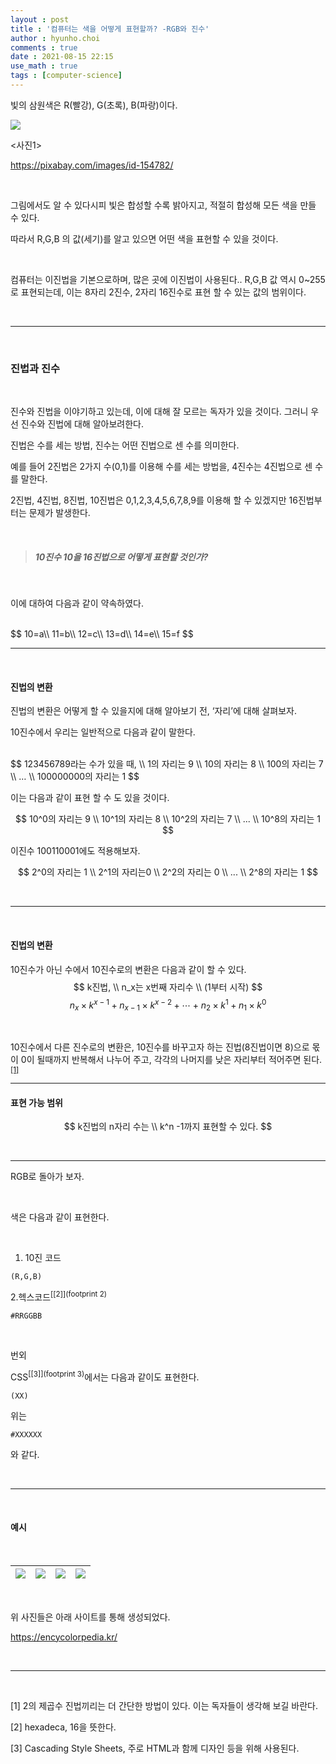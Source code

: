 ```yaml
---
layout : post
title : '컴퓨터는 색을 어떻게 표현할까? -RGB와 진수'
author : hyunho.choi
comments : true
date : 2021-08-15 22:15
use_math : true
tags : [computer-science]
---
```




빛의 삼원색은 R(빨강), G(초록), B(파랑)이다.



![](https://user-images.githubusercontent.com/54809044/129481124-8211b402-ade4-4b27-9694-8916f2f407ec.png)

<사진1>

https://pixabay.com/images/id-154782/<br>

<br>

그림에서도 알 수 있다시피 빛은 합성할 수록 밝아지고, 적절히 합성해 모든 색을 만들 수 있다.<br>

따라서 R,G,B 의 값(세기)를 알고 있으면 어떤 색을 표현할 수 있을 것이다.<br>

<br>

컴퓨터는 이진법을 기본으로하며,  많은 곳에 이진법이 사용된다.. R,G,B 값 역시 0~255로 표현되는데, 이는 8자리 2진수, 2자리 16진수로 표현 할 수 있는 값의 범위이다.<br>

<br>

------

<br>

### 진법과 진수<br>

<br>

진수와 진법을 이야기하고 있는데, 이에 대해 잘 모르는 독자가 있을 것이다. 그러니 우선 진수와 진법에 대해 알아보려한다.<br>

진법은 수를 세는 방법, 진수는 어떤 진법으로 센 수를 의미한다.<br>

예를 들어 2진법은 2가지 수(0,1)를 이용해 수를 세는 방법을, 4진수는 4진법으로 센 수를 말한다.<br>

2진법, 4진법, 8진법, 10진법은 0,1,2,3,4,5,6,7,8,9를 이용해 할 수 있겠지만 16진법부터는 문제가 발생한다.<br>

<br>

> ##### 10진수 10을 16진법으로 어떻게 표현할 것인가?

<br>

이에 대하여 다음과 같이 약속하였다.<br>

<br>
$$
10=a\\
11=b\\
12=c\\
13=d\\
14=e\\
15=f
$$

<br>


------

<br>

#### 진법의 변환<br>

진법의 변환은 어떻게 할 수 있을지에 대해 알아보기 전, ‘자리’에 대해 살펴보자.<br>

10진수에서 우리는 일반적으로 다음과 같이 말한다.<br>

<br>
$$
123456789라는 수가 있을 때,
\\
1의 자리는 9
\\
10의 자리는 8
\\
100의 자리는 7
\\
…
\\
100000000의 자리는 1
$$


이는 다음과 같이 표현 할 수 도 있을 것이다.<br>

$$
10^0의 자리는 9
\\
10^1의 자리는 8
\\
10^2의 자리는 7
\\
...
\\
10^8의 자리는 1
$$


이진수 100110001에도 적용해보자.<br>

$$
2^0의 자리는 1
\\
2^1의 자리는0
\\
2^2의 자리는 0
\\
...
\\
2^8의 자리는 1
$$

<br>


------

<br>

#### 진법의 변환<br>

10진수가 아닌 수에서 10진수로의 변환은 다음과 같이 할 수 있다.<br>
$$
k진법,
\\
n_x는 x번째 자리수
\\
(1부터 시작)
$$
$$
n_x\times k^{x-1}+n_{x-1}\times k^{x-2}+\cdots +n_{2}\times k^{1} +n_{1}\times k^{0}
$$

<br>

10진수에서 다른 진수로의 변환은, 10진수를 바꾸고자 하는 진법(8진법이면 8)으로 몫이 0이 될때까지 반복해서 나누어 주고, 각각의 나머지를 낮은 자리부터 적어주면 된다.<sup>[[1]](#footnote_1)</sup><br>

------



#### 표현 가능 범위<br>

$$
k진법의 n자리 수는
\\
k^n -1까지 표현할 수 있다.
$$

<br>

------



RGB로 돌아가 보자.<br>

<br>

색은 다음과 같이 표현한다.<br>

<br>

1. 10진 코드<br>

```pseudocode
(R,G,B)
```

2.헥스코드<sup>[[2]](footprint 2)</sup><br>

```pseudocode
#RRGGBB
```

<br>

번외<br>

CSS<sup>[[3]](footprint 3)</sup>에서는 다음과 같이도 표현한다.<br>

```pseudocode
(XX)
```

위는<br>

```pseudocode
#XXXXXX
```

와 같다.<br>

<br>

------

<br>

#### 예시<br>

<br>

| ![](https://user-images.githubusercontent.com/54809044/129482726-46800db9-8f9f-42e6-a4aa-0e0e8c3e6f6e.png) | ![](https://user-images.githubusercontent.com/54809044/129482737-cdf69f05-58ac-4485-b9bd-9ac027ab1486.png) | ![](https://user-images.githubusercontent.com/54809044/129482765-d5dfb6c9-5942-4031-85f6-c7a9ee4cba05.png) | ![](https://user-images.githubusercontent.com/54809044/129482782-0334a633-92e2-4fc1-abf9-4bf3164dcbac.png) |
| :----------------------------------------------------------: | :----------------------------------------------------------: | :----------------------------------------------------------: | :----------------------------------------------------------: |

<br>

위 사진들은 아래 사이트를 통해 생성되었다.<br>

https://encycolorpedia.kr/<br>

<br>

------

<br>

[1] 2의 제곱수 진법끼리는 더 간단한 방법이 있다. 이는 독자들이 생각해 보길 바란다. <br>

[2] hexadeca, 16을 뜻한다.<br>

[3] Cascading Style Sheets, 주로 HTML과 함께 디자인 등을 위해 사용된다. <br>